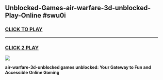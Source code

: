 
## Unblocked-Games-air-warfare-3d-unblocked-Play-Online #swu0i
<h3>
<a href="https://news.freeplayer.one?title=air-warfare-3d-unblocked&ref=3">CLICK TO PLAY</a></h3>
<hr>

<h3>
<a href="https://news.freeplayer.one?title=air-warfare-3d-unblocked&ref=3">CLICK 2 PLAY</a>
  
</h3>

<a href="https://news.freeplayer.one?title=air-warfare-3d-unblocked&ref=3"><img src="https://clearcache.store/games.png"></a>


**air-warfare-3d-unblocked games unblocked: Your Gateway to Fun and Accessible Online Gaming**
